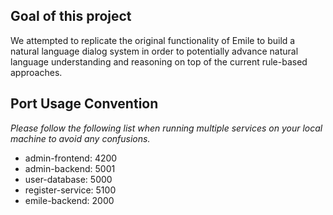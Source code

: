 ## Goal of this project
We attempted to replicate the original functionality of Emile to build a natural language dialog system in order to potentially advance natural language understanding and reasoning on top of the current rule-based approaches. 

## Port Usage Convention
*Please follow the following list when running multiple services on your local machine to avoid any confusions.*
- admin-frontend: 4200
- admin-backend: 5001
- user-database: 5000
- register-service: 5100
- emile-backend: 2000
